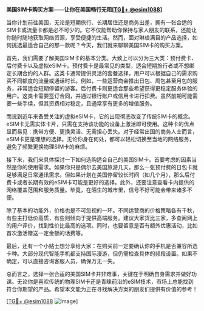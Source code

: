 **美国SIM卡购买方案——让你在美国畅行无阻[[TG💪+ @esim1088](https://t.me/s/esim1088)]**

当你计划前往美国，无论是短期旅行、长期居住还是商务出差，拥有一张合适的SIM卡或流量卡都是必不可少的。它不仅能帮助你保持与家人朋友的联系，还能让你随时随地获取网络资源，享受便捷的生活。然而，面对琳琅满目的产品选择，如何挑选最适合自己的那一款呢？今天，我们就来聊聊美国SIM卡的购买方案。

首先，我们需要了解美国SIM卡的基本分类。大致上可以分为三大类：预付费卡、后付费卡以及虚拟eSIM卡。预付费卡是最常见的类型，适合短期旅行者或不想绑定长期合约的人群。这类卡通常提供灵活的套餐选择，用户可以根据自己的需求购买不同额度的流量或通话时长。例如，一些运营商会推出日包、周包甚至月包的服务，非常适合短期停留的游客。后付费卡则更适合那些希望获得更稳定服务体验的用户。这类卡需要签订合同，并通过银行账户或信用卡进行扣费。虽然前期可能需要一些手续，但其资费相对稳定，且通常享有更多的增值服务。

而说到近年来备受关注的虚拟eSIM卡，它的出现彻底改变了传统SIM卡的概念。eSIM卡无需实体卡片，只需在支持该功能的设备上激活即可使用。这种卡的优点显而易见：携带方便、更换灵活、无需担心丢失。对于经常出国的商务人士而言，eSIM卡更是理想的选择。无论你身在何处，都可以轻松切换至当地的网络服务，避免了频繁更换物理SIM卡的麻烦。

接下来，我们来具体探讨一下如何选购适合自己的美国SIM卡。首要考虑的因素当然是你的使用需求。如果你只是偶尔去美国旅游几天，那么一张预付费的日包卡就足够满足日常通讯需求。但如果计划在美国停留较长时间（如几个月），那么后付费卡或者长期有效的eSIM卡可能是更好的选择。此外，还要注意查看卡内提供的网络覆盖范围和服务质量。毕竟，在陌生的城市里，信号不好可能会带来诸多不便。

除了基本的功能外，价格也是不可忽视的一环。不同运营商的价格策略各有千秋，有些主打低价高质，有些则倾向于提供高端服务。建议大家货比三家，多查阅网上的用户评价，找到性价比最高的选项。同时，也要留意是否有额外优惠活动，比如首次激活赠送一定金额的话费等。

最后，还有一个小贴士想分享给大家：在购买前一定要确认你的手机是否兼容所选卡种。大部分现代智能手机都支持国际漫游，但仍需检查具体的频段设置。如果不确定，可以直接咨询客服人员，确保万无一失。

总而言之，选择一张合适的美国SIM卡并非难事，关键在于明确自身需求并做好功课。无论你是喜欢传统的物理SIM卡还是青睐前沿的eSIM技术，市场上总能找到符合你期望的产品。希望本文能为正在寻找解决方案的朋友们提供有价值的参考！

[[TG💪+ @esim1088](https://t.me/s/esim1088) ![Image](https://i.postimg.cc/4NQfJmqS/Snipaste-2025-05-13-00-14-12.png)]